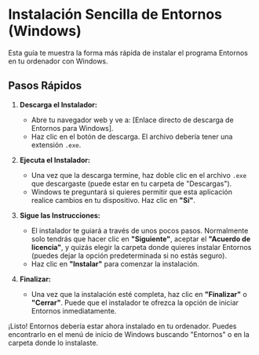 # Instalación Sencilla de Entornos (Windows)

Esta guía te muestra la forma más rápida de instalar el programa Entornos en tu ordenador con Windows.

## Pasos Rápidos

1.  **Descarga el Instalador:**
    * Abre tu navegador web y ve a: [Enlace directo de descarga de Entornos para Windows].
    * Haz clic en el botón de descarga. El archivo debería tener una extensión `.exe`.

2.  **Ejecuta el Instalador:**
    * Una vez que la descarga termine, haz doble clic en el archivo `.exe` que descargaste (puede estar en tu carpeta de "Descargas").
    * Windows te preguntará si quieres permitir que esta aplicación realice cambios en tu dispositivo. Haz clic en **"Sí"**.

3.  **Sigue las Instrucciones:**
    * El instalador te guiará a través de unos pocos pasos. Normalmente solo tendrás que hacer clic en **"Siguiente"**, aceptar el **"Acuerdo de licencia"**, y quizás elegir la carpeta donde quieres instalar Entornos (puedes dejar la opción predeterminada si no estás seguro).
    * Haz clic en **"Instalar"** para comenzar la instalación.

4.  **Finalizar:**
    * Una vez que la instalación esté completa, haz clic en **"Finalizar"** o **"Cerrar"**. Puede que el instalador te ofrezca la opción de iniciar Entornos inmediatamente.

¡Listo! Entornos debería estar ahora instalado en tu ordenador. Puedes encontrarlo en el menú de inicio de Windows buscando "Entornos" o en la carpeta donde lo instalaste.
